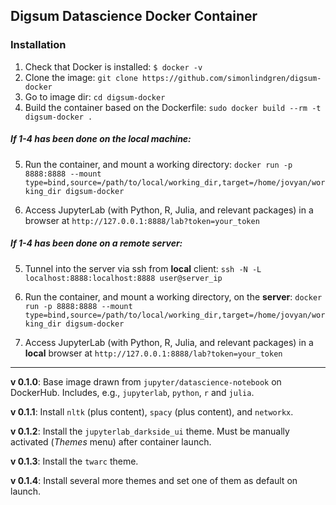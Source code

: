 ## Digsum Datascience Docker Container

### Installation

1. Check that Docker is installed: `$ docker -v`
2. Clone the image: `git clone https://github.com/simonlindgren/digsum-docker`
3. Go to image dir: `cd digsum-docker`
4. Build the container based on the Dockerfile: `sudo docker build --rm -t digsum-docker .`

##### If 1-4 has been done on the local machine:

5. Run the container, and mount a working directory: `docker run -p 8888:8888 --mount type=bind,source=/path/to/local/working_dir,target=/home/jovyan/working_dir digsum-docker`

6. Access JupyterLab (with Python, R, Julia, and relevant packages) in a browser at `http://127.0.0.1:8888/lab?token=your_token`

##### If 1-4 has been done on a remote server:

5. Tunnel into the server via ssh from **local** client: `ssh -N -L localhost:8888:localhost:8888 user@server_ip`
 
6. Run the container, and mount a working directory, on the **server**: `docker run -p 8888:8888 --mount type=bind,source=/path/to/local/working_dir,target=/home/jovyan/working_dir digsum-docker`

6. Access JupyterLab (with Python, R, Julia, and relevant packages) in a **local** browser at `http://127.0.0.1:8888/lab?token=your_token`


----

**v 0.1.0**: Base image drawn from `jupyter/datascience-notebook` on DockerHub. Includes, e.g., `jupyterlab`, `python`, `r` and `julia`.

**v 0.1.1**: Install `nltk` (plus content), `spacy` (plus content), and `networkx`.

**v 0.1.2**: Install the `jupyterlab_darkside_ui` theme. Must be manually activated (_Themes_ menu) after container launch.

**v 0.1.3**: Install the `twarc` theme.

**v 0.1.4**: Install several more themes and set one of them as default on launch.
